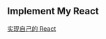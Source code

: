 ## Implement My React

[实现自己的 React](https://www.notion.so/byzhang/React-43b3bec3e45c47caa222a8962c9888a0)
